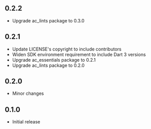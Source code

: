 ## 0.2.2

- Upgrade ac_lints package to 0.3.0

## 0.2.1

- Update LICENSE's copyright to include contributors
- Widen SDK environment requirement to include Dart 3 versions
- Upgrade ac_essentials package to 0.2.1
- Upgrade ac_lints package to 0.2.0

## 0.2.0

- Minor changes

## 0.1.0

- Initial release
